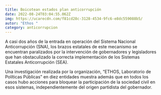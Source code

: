 ```yaml
---
title: Boicotean estados plan anticorrupción
date: 2022-08-24T03:04:55.062Z
img: https://ucarecdn.com/f81cd28c-3128-4534-9fc6-e8dc559088b5/
autor: "Ethos "
category: anticorrupcion
---
```

A casi dos años de la entrada en operación del Sistema Nacional Anticorrupción (SNA), los brazos estatales de este mecanismo se encuentran paralizados por la intervención de gobernadores y legisladores que han obstaculizado la correcta implementación de los Sistemas Estatales Anticorrupción (SEA).

Una investigación realizada por la organización, “ETHOS, Laboratorio de Políticas Públicas” en diez entidades muestra además que en todos los casos hubo acciones para bloquear la participación de la sociedad civil en esos sistemas, independientemente del origen partidista del gobernador.